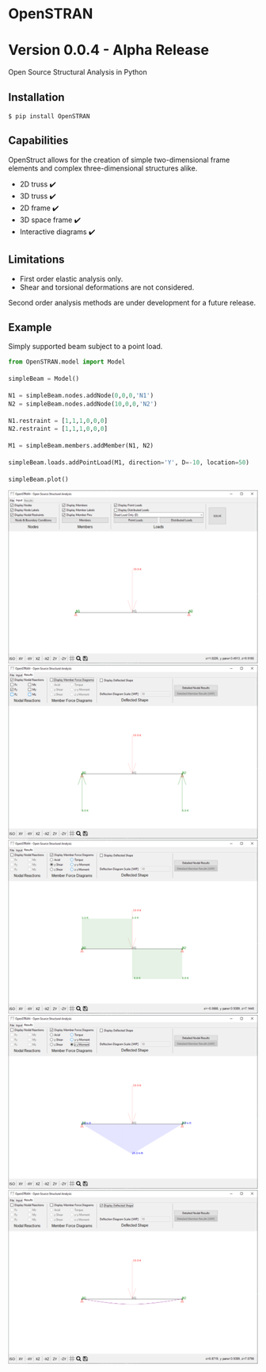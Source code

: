 # OpenSTRAN
# Version 0.0.4 - Alpha Release

Open Source Structural Analysis in Python

## Installation
```
$ pip install OpenSTRAN
```

## Capabilities

OpenStruct allows for the creation of simple two-dimensional frame elements
and complex three-dimensional structures alike.

* 2D truss :heavy_check_mark:
* 3D truss :heavy_check_mark:
* 2D frame :heavy_check_mark:
* 3D space frame :heavy_check_mark:
* Interactive diagrams :heavy_check_mark:

## Limitations
* First order elastic analysis only.
* Shear and torsional deformations are not considered.

Second order analysis methods are under development for a future release.

## Example
Simply supported beam subject to a point load.
```python
from OpenSTRAN.model import Model

simpleBeam = Model()

N1 = simpleBeam.nodes.addNode(0,0,0,'N1')
N2 = simpleBeam.nodes.addNode(10,0,0,'N2')

N1.restraint = [1,1,1,0,0,0]
N2.restraint = [1,1,1,0,0,0]

M1 = simpleBeam.members.addMember(N1, N2)

simpleBeam.loads.addPointLoad(M1, direction='Y', D=-10, location=50)

simpleBeam.plot()
```
![](Images/simpleBeam.png)
![](Images/Reactions.png)
![](Images/ShearDiagram.png)
![](Images/MomentDiagram.png)
![](Images/Deflection.png)